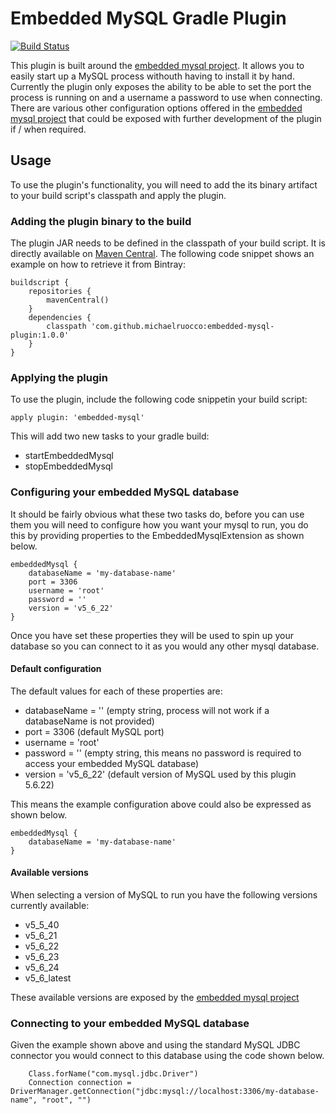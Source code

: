 # Embedded MySQL Gradle Plugin
[![Build Status](https://travis-ci.org/michaelruocco/embedded-mysql-plugin.svg?branch=master)](https://travis-ci.org/michaelruocco/embedded-mysql-plugin)

This plugin is built around the [embedded mysql project](https://github.com/wix/wix-embedded-mysql).
It allows you to easily start up a MySQL process withouth having to install it by hand. Currently
the plugin only exposes the ability to be able to set the port the process is running on and a 
username a password to use when connecting. There are various other configuration options offered
in the [embedded mysql project](https://github.com/wix/wix-embedded-mysql) that could be exposed with
further development of the plugin if / when required.

## Usage

To use the plugin's functionality, you will need to add the its binary artifact to your build script's
classpath and apply the plugin.

### Adding the plugin binary to the build

The plugin JAR needs to be defined in the classpath of your build script. It is directly available on
[Maven Central](http://search.maven.org/).
The following code snippet shows an example on how to retrieve it from Bintray:

```
buildscript {
    repositories {
        mavenCentral()
    }
    dependencies {
        classpath 'com.github.michaelruocco:embedded-mysql-plugin:1.0.0'
    }
}
```

### Applying the plugin

To use the plugin, include the following code snippetin your build script:

```
apply plugin: 'embedded-mysql'
```

This will add two new tasks to your gradle build:

* startEmbeddedMysql
* stopEmbeddedMysql

### Configuring your embedded MySQL database

It should be fairly obvious what these two tasks do, before you can use them you will need to
configure how you want your mysql to run, you do this by providing properties to the EmbeddedMysqlExtension
as shown below.

```
embeddedMysql {
    databaseName = 'my-database-name'
    port = 3306
    username = 'root'
    password = ''
    version = 'v5_6_22'
}
```

Once you have set these properties they will be used to spin up your database so you can connect to
it as you would any other mysql database.

#### Default configuration

The default values for each of these properties are:

* databaseName = '' (empty string, process will not work if a databaseName is not provided)
* port = 3306 (default MySQL port)
* username = 'root'
* password = '' (empty string, this means no password is required to access your embedded MySQL database)
* version = 'v5_6_22' (default version of MySQL used by this plugin 5.6.22)

This means the example configuration above could also be expressed as shown below.

```
embeddedMysql {
    databaseName = 'my-database-name'
}
```

#### Available versions

When selecting a version of MySQL to run you have the following versions currently available:

* v5_5_40
* v5_6_21
* v5_6_22
* v5_6_23
* v5_6_24
* v5_6_latest

These available versions are exposed by the [embedded mysql project](https://github.com/wix/wix-embedded-mysql)

### Connecting to your embedded MySQL database

Given the example shown above and using the standard MySQL JDBC connector you would connect to
this database using the code shown below.

```
    Class.forName("com.mysql.jdbc.Driver")
    Connection connection = DriverManager.getConnection("jdbc:mysql://localhost:3306/my-database-name", "root", "")
```
